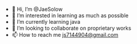 - 👋 Hi, I’m @JaeSolow
- 👀 I’m interested in learning as much as possible 
- 🌱 I’m currently learning java
- 💞️ I’m looking to collaborate on proprietary works
- 📫 How to reach me js7144904@gmail.com 

<!---
JaeSolow/JaeSolow is a ✨ special ✨ repository because its `README.md` (this file) appears on your GitHub profile.
You can click the Preview link to take a look at your changes.
--->
